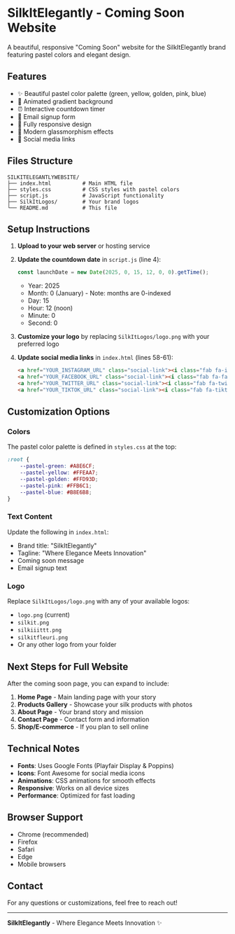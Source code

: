 # SilkItElegantly - Coming Soon Website

A beautiful, responsive "Coming Soon" website for the SilkItElegantly brand featuring pastel colors and elegant design.

## Features

- ✨ Beautiful pastel color palette (green, yellow, golden, pink, blue)
- 🎨 Animated gradient background
- ⏰ Interactive countdown timer
- 📧 Email signup form
- 📱 Fully responsive design
- 🎯 Modern glassmorphism effects
- 🔗 Social media links

## Files Structure

```
SILKITELEGANTLYWEBSITE/
├── index.html          # Main HTML file
├── styles.css          # CSS styles with pastel colors
├── script.js           # JavaScript functionality
├── SilkItLogos/        # Your brand logos
└── README.md           # This file
```

## Setup Instructions

1. **Upload to your web server** or hosting service
2. **Update the countdown date** in `script.js` (line 4):
   ```javascript
   const launchDate = new Date(2025, 0, 15, 12, 0, 0).getTime();
   ```
   - Year: 2025
   - Month: 0 (January) - Note: months are 0-indexed
   - Day: 15
   - Hour: 12 (noon)
   - Minute: 0
   - Second: 0

3. **Customize your logo** by replacing `SilkItLogos/logo.png` with your preferred logo

4. **Update social media links** in `index.html` (lines 58-61):
   ```html
   <a href="YOUR_INSTAGRAM_URL" class="social-link"><i class="fab fa-instagram"></i></a>
   <a href="YOUR_FACEBOOK_URL" class="social-link"><i class="fab fa-facebook"></i></a>
   <a href="YOUR_TWITTER_URL" class="social-link"><i class="fab fa-twitter"></i></a>
   <a href="YOUR_TIKTOK_URL" class="social-link"><i class="fab fa-tiktok"></i></a>
   ```

## Customization Options

### Colors
The pastel color palette is defined in `styles.css` at the top:
```css
:root {
    --pastel-green: #A8E6CF;
    --pastel-yellow: #FFEAA7;
    --pastel-golden: #FFD93D;
    --pastel-pink: #FFB6C1;
    --pastel-blue: #B8E6B8;
}
```

### Text Content
Update the following in `index.html`:
- Brand title: "SilkItElegantly"
- Tagline: "Where Elegance Meets Innovation"
- Coming soon message
- Email signup text

### Logo
Replace `SilkItLogos/logo.png` with any of your available logos:
- `logo.png` (current)
- `silkit.png`
- `silkiiittt.png`
- `silkitfleuri.png`
- Or any other logo from your folder

## Next Steps for Full Website

After the coming soon page, you can expand to include:

1. **Home Page** - Main landing page with your story
2. **Products Gallery** - Showcase your silk products with photos
3. **About Page** - Your brand story and mission
4. **Contact Page** - Contact form and information
5. **Shop/E-commerce** - If you plan to sell online

## Technical Notes

- **Fonts**: Uses Google Fonts (Playfair Display & Poppins)
- **Icons**: Font Awesome for social media icons
- **Animations**: CSS animations for smooth effects
- **Responsive**: Works on all device sizes
- **Performance**: Optimized for fast loading

## Browser Support

- Chrome (recommended)
- Firefox
- Safari
- Edge
- Mobile browsers

## Contact

For any questions or customizations, feel free to reach out!

---

**SilkItElegantly** - Where Elegance Meets Innovation ✨ 